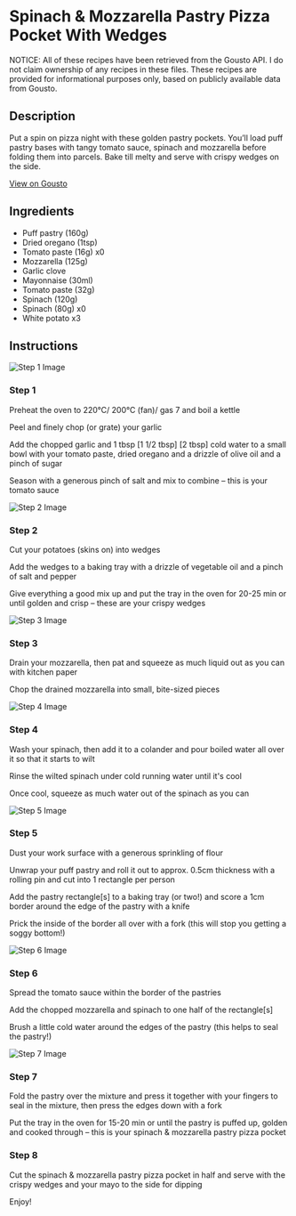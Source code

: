 # Spinach & Mozzarella Pastry Pizza Pocket With Wedges

NOTICE: All of these recipes have been retrieved from the Gousto API. I do not claim ownership of any recipes in these files. These recipes are provided for informational purposes only, based on publicly available data from Gousto.

## Description

Put a spin on pizza night with these golden pastry pockets. You’ll load puff pastry bases with tangy tomato sauce, spinach and mozzarella before folding them into parcels. Bake till melty and serve with crispy wedges on the side.

[View on Gousto](https://www.gousto.co.uk/recipes/cookbook/spinach-mozzarella-pastry-pizza-pocket-with-wedges)

## Ingredients

- Puff pastry (160g)
- Dried oregano (1tsp)
- Tomato paste (16g) x0
- Mozzarella (125g)
- Garlic clove
- Mayonnaise (30ml)
- Tomato paste (32g)
- Spinach (120g)
- Spinach (80g) x0
- White potato x3

## Instructions

![Step 1 Image](https://production-media.gousto.co.uk/cms/recipe-step-image/Step-1-1671545931837-x200.jpg)

### Step 1

Preheat the oven to 220°C/ 200°C (fan)/ gas 7 and boil a kettle

Peel and finely chop (or grate) your garlic

Add the chopped garlic and 1 tbsp <span class="text-purple">[1 1/2 tbsp]</span> <span class="text-danger">[2 tbsp] </span>cold water to a small bowl with your tomato paste, dried oregano and a drizzle of olive oil and a pinch of sugar

Season with a generous pinch of salt and mix to combine – this is your tomato sauce

![Step 2 Image](https://production-media.gousto.co.uk/cms/recipe-step-image/Step-2-1671545946567-x200.jpg)

### Step 2

Cut your potatoes (skins on) into wedges

Add the wedges to a baking tray with a drizzle of vegetable oil and a pinch of salt and pepper

Give everything a good mix up and put the tray in the oven for 20-25 min or until golden and crisp – these are your crispy wedges

![Step 3 Image](https://production-media.gousto.co.uk/cms/recipe-step-image/Step-3-1671545952163-x200.jpg)

### Step 3

Drain your mozzarella, then pat and squeeze as much liquid out as you can with kitchen paper

Chop the drained mozzarella into small, bite-sized pieces

![Step 4 Image](https://production-media.gousto.co.uk/cms/recipe-step-image/Step-4-1671545961598-x200.jpg)

### Step 4

Wash your spinach, then add it to a colander and pour boiled water all over it so that it starts to wilt

Rinse the wilted spinach under cold running water until it's cool

Once cool, squeeze as much water out of the spinach as you can

![Step 5 Image](https://production-media.gousto.co.uk/cms/recipe-step-image/Step-5-1671545969009-x200.jpg)

### Step 5

Dust your work surface with a generous sprinkling of flour

Unwrap your puff pastry and roll it out to approx. 0.5cm thickness with a rolling pin and cut into 1 rectangle per person

Add the pastry rectangle[s] to a baking tray (or two!) and score a 1cm border around the edge of the pastry with a knife

Prick the inside of the border all over with a fork (this will stop you getting a soggy bottom!)

![Step 6 Image](https://production-media.gousto.co.uk/cms/recipe-step-image/Step-6-1671545975859-x200.jpg)

### Step 6

Spread the tomato sauce within the border of the pastries

Add the chopped mozzarella and spinach to one half of the rectangle[s]

Brush a little cold water around the edges of the pastry (this helps to seal the pastry!)

![Step 7 Image](https://production-media.gousto.co.uk/cms/recipe-step-image/Step-7-1671545980323-x200.jpg)

### Step 7

Fold the pastry over the mixture and press it together with your fingers to seal in the mixture, then press the edges down with a fork

Put the tray in the oven for 15-20 min or until the pastry is puffed up, golden and cooked through – this is your spinach & mozzarella pastry pizza pocket

### Step 8

Cut the spinach & mozzarella pastry pizza pocket in half and serve with the crispy wedges and your mayo to the side for dipping

Enjoy!


